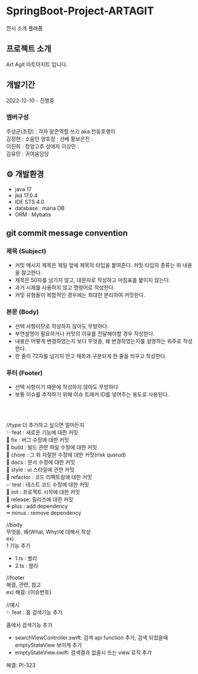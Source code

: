 # SpringBoot-Project-ARTAGIT
전시 소개 플래폼  
## 프로젝트 소개  
Art Agit
아트아지트 입니다.

## 개발기간  
2022-12-10 - 진행중  

### 멤버구성
주성균(조장) : 각자 맡은역할 쓰기  aka.천둥호랭이  
김정현 :   소음인
양호정 :   선베
황보은진 :    
이진희 :   청양고추 성애자
이상민 :  
김유민 :  귀여움담당


## ⚙ 개발환경
- java 17
- jkd 17.0.4
- IDE STS 4.0
- database : maria DB
- ORM : Mybatis

## git commit message convention  
### 제목 (Subject)  
- 커밋 메시지 제목은 제일 앞에 제목의 타입을 붙여준다. 커밋 타입의 종류는 위 내용을 참고한다.  
- 제목은 50자를 넘기지 않고, 대문자로 작성하고 마침표를 붙이지 않는다.  
- 과거 시제를 사용하지 않고 명령어로 작성한다.  
- 커밋 유형들이 복합적인 경우에는 최대한 분리하여 커밋한다.    

### 본문 (Body)
- 선택 사항이므로 작성하지 않아도 무방하다.  
- 부연설명이 필요하거나 커밋의 이유를 전달해야할 경우 작성한다.  
- 내용은 어떻게 변경하였는지 보다 무엇을, 왜 변경하였는지를 설명하는 위주로 작성한다.  
- 한 줄이 72자를 넘기지 안고 제목과 구분되게 한 줄을 띄우고 작성한다.  
### 푸터 (Footer)
- 선택 사항이기 때문에 작성하지 않아도 무방하다  
- 보통 이슈를 추적하기 위해 이슈 트래커 ID를 넣어주는 용도로 사용된다.  
<br>
<br>

//type 더 추가하고 싶으면 얼마든지  
✨ feat : 새로운 기능에 대한 커밋   
🐛 fix : 버그 수정에 대한 커밋  
👷 build : 빌드 관련 파일 수정에 대한 커밋   
🔨 chore : 그 외 자잘한 수정에 대한 커밋(rlxk qusrud)   
📝 docs : 문서 수정에 대한 커밋   
💄 style : ui 스타일에 관한 커밋   
🎨 refactor : 코드 리팩토링에 대한 커밋   
✅ test : 테스트 코드 수정에 대한 커밋  
🎉 init : 프로젝트 시작에 대한 커밋  
🔖 release: 릴리즈에 대한 커밋  
➕ plus : add dependency   
➖ minus : remove dependency  


//body  
무엇을, 왜(What, Why)에 대해서 작성  
ex)   
1 기능 추가   
- 1.ts : 쏼라  
- 2.ts : 쏼라  

//footer  
해결, 관련, 참고  
ex) 해결: {이슈번호}  

//예시  
✨ feat : 홈 검색기능 추가  

홈에서 검색기능 추가  
- searchViewController.swift: 검색 api function 추가, 검색 되었을때 emptyStateView 보이게 추가  
- emptyStateView.swift: 검색결과 없을시 뜨는 view 로직 추가  

해결: PI-323  
